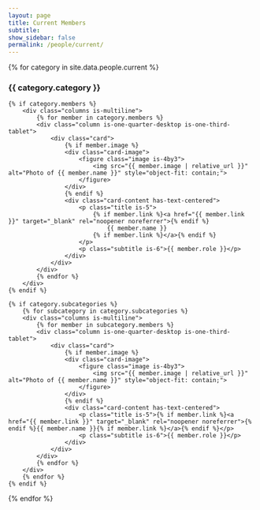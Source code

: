 ```yaml
---
layout: page
title: Current Members
subtitle: 
show_sidebar: false
permalink: /people/current/
---
```


{% for category in site.data.people.current %}
<div class="mb-6">
    <h3 class="title is-4">{{ category.category }}</h3>

    {% if category.members %}
        <div class="columns is-multiline">
            {% for member in category.members %}
            <div class="column is-one-quarter-desktop is-one-third-tablet">
                <div class="card">
                    {% if member.image %}
                    <div class="card-image">
                        <figure class="image is-4by3">
                            <img src="{{ member.image | relative_url }}" alt="Photo of {{ member.name }}" style="object-fit: contain;">
                        </figure>
                    </div>
                    {% endif %}
                    <div class="card-content has-text-centered">
                        <p class="title is-5">
                            {% if member.link %}<a href="{{ member.link }}" target="_blank" rel="noopener noreferrer">{% endif %}
                                {{ member.name }}
                            {% if member.link %}</a>{% endif %}
                        </p>
                        <p class="subtitle is-6">{{ member.role }}</p>
                    </div>
                </div>
            </div>
            {% endfor %}
        </div>
    {% endif %}

    {% if category.subcategories %}
        {% for subcategory in category.subcategories %}
        <div class="columns is-multiline">
            {% for member in subcategory.members %}
            <div class="column is-one-quarter-desktop is-one-third-tablet">
                <div class="card">
                    {% if member.image %}
                    <div class="card-image">
                        <figure class="image is-4by3">
                            <img src="{{ member.image | relative_url }}" alt="Photo of {{ member.name }}" style="object-fit: contain;">
                        </figure>
                    </div>
                    {% endif %}
                    <div class="card-content has-text-centered">
                        <p class="title is-5">{% if member.link %}<a href="{{ member.link }}" target="_blank" rel="noopener noreferrer">{% endif %}{{ member.name }}{% if member.link %}</a>{% endif %}</p>
                        <p class="subtitle is-6">{{ member.role }}</p>
                    </div>
                </div>
            </div>
            {% endfor %}
        </div>
        {% endfor %}
    {% endif %}
</div>
{% endfor %}